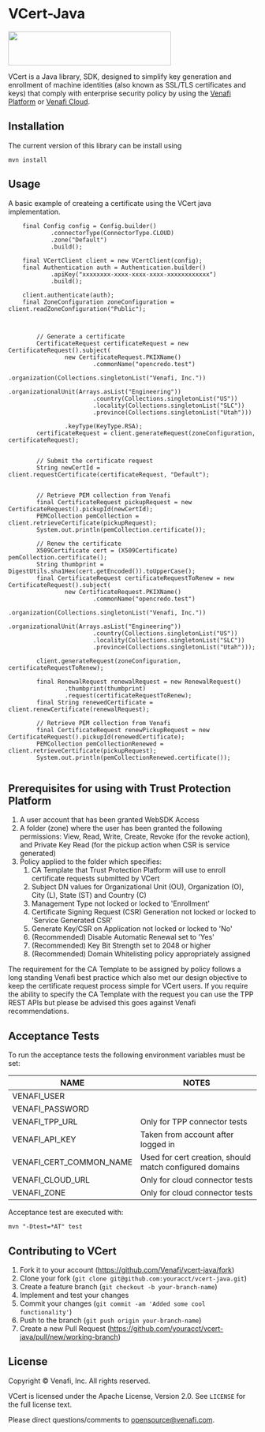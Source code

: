# VCert-Java

<img src="https://www.venafi.com/sites/default/files/content/body/Light_background_logo.png" width="330px" height="69px"/>  

VCert is a Java library, SDK, designed to simplify key generation and enrollment of machine identities
(also known as SSL/TLS certificates and keys) that comply with enterprise security policy by using the
[Venafi Platform](https://www.venafi.com/platform/trust-protection-platform) or [Venafi Cloud](https://pki.venafi.com/venafi-cloud/).




## Installation

The current version of this library can be install using

```
mvn install
```


## Usage

A basic example of createing a certificate using the VCert java implementation.

```
    final Config config = Config.builder()
            .connectorType(ConnectorType.CLOUD)
            .zone("Default")
            .build();

    final VCertClient client = new VCertClient(config);
    final Authentication auth = Authentication.builder()
            .apiKey("xxxxxxxx-xxxx-xxxx-xxxx-xxxxxxxxxxxx")
            .build();

    client.authenticate(auth);
    final ZoneConfiguration zoneConfiguration = client.readZoneConfiguration("Public");



        // Generate a certificate
        CertificateRequest certificateRequest = new CertificateRequest().subject(
                new CertificateRequest.PKIXName()
                        .commonName("opencredo.test")
                        .organization(Collections.singletonList("Venafi, Inc."))
                        .organizationalUnit(Arrays.asList("Engineering"))
                        .country(Collections.singletonList("US"))
                        .locality(Collections.singletonList("SLC"))
                        .province(Collections.singletonList("Utah")))

                .keyType(KeyType.RSA);
        certificateRequest = client.generateRequest(zoneConfiguration, certificateRequest);


        // Submit the certificate request
        String newCertId = client.requestCertificate(certificateRequest, "Default");


        // Retrieve PEM collection from Venafi
        final CertificateRequest pickupRequest = new CertificateRequest().pickupId(newCertId);
        PEMCollection pemCollection = client.retrieveCertificate(pickupRequest);
        System.out.println(pemCollection.certificate());

        // Renew the certificate
        X509Certificate cert = (X509Certificate) pemCollection.certificate();
        String thumbprint = DigestUtils.sha1Hex(cert.getEncoded()).toUpperCase();
        final CertificateRequest certificateRequestToRenew = new CertificateRequest().subject(
                new CertificateRequest.PKIXName()
                        .commonName("opencredo.test")
                        .organization(Collections.singletonList("Venafi, Inc."))
                        .organizationalUnit(Arrays.asList("Engineering"))
                        .country(Collections.singletonList("US"))
                        .locality(Collections.singletonList("SLC"))
                        .province(Collections.singletonList("Utah")));

        client.generateRequest(zoneConfiguration, certificateRequestToRenew);

        final RenewalRequest renewalRequest = new RenewalRequest()
                .thumbprint(thumbprint)
                .request(certificateRequestToRenew);
        final String renewedCertificate = client.renewCertificate(renewalRequest);

        // Retrieve PEM collection from Venafi
        final CertificateRequest renewPickupRequest = new CertificateRequest().pickupId(renewedCertificate);
        PEMCollection pemCollectionRenewed = client.retrieveCertificate(pickupRequest);
        System.out.println(pemCollectionRenewed.certificate());


```

## Prerequisites for using with Trust Protection Platform

1. A user account that has been granted WebSDK Access
2. A folder (zone) where the user has been granted the following permissions: View, Read, Write, Create, Revoke (for the revoke action), and Private Key Read (for the pickup action when CSR is service generated)
3. Policy applied to the folder which specifies:
    1. CA Template that Trust Protection Platform will use to enroll certificate requests submitted by VCert
    2. Subject DN values for Organizational Unit (OU), Organization (O), City (L), State (ST) and Country (C)
    3. Management Type not locked or locked to 'Enrollment'
    4. Certificate Signing Request (CSR) Generation not locked or locked to 'Service Generated CSR'
    5. Generate Key/CSR on Application not locked or locked to 'No'
    6. (Recommended) Disable Automatic Renewal set to 'Yes'
    7. (Recommended) Key Bit Strength set to 2048 or higher
    8. (Recommended) Domain Whitelisting policy appropriately assigned

The requirement for the CA Template to be assigned by policy follows a long standing Venafi best practice which also met our design objective to keep the certificate request process simple for VCert users. If you require the ability to specify the CA Template with the request you can use the TPP REST APIs but please be advised this goes against Venafi recommendations.

## Acceptance Tests

To run the acceptance tests the following environment variables must be set:

| NAME | NOTES |
|------|-------|
| VENAFI_USER | |
| VENAFI_PASSWORD | |
| VENAFI_TPP_URL | Only for TPP connector tests |
| VENAFI_API_KEY | Taken from account after logged in |
| VENAFI_CERT_COMMON_NAME | Used for cert creation, should match configured domains |
| VENAFI_CLOUD_URL | Only for cloud connector tests |
| VENAFI_ZONE | Only for cloud connector tests |

Acceptance test  are executed with:
```
mvn "-Dtest=*AT" test
```


## Contributing to VCert

1. Fork it to your account (https://github.com/Venafi/vcert-java/fork)
2. Clone your fork (`git clone git@github.com:youracct/vcert-java.git`)
3. Create a feature branch (`git checkout -b your-branch-name`)
4. Implement and test your changes
5. Commit your changes (`git commit -am 'Added some cool functionality'`)
6. Push to the branch (`git push origin your-branch-name`)
7. Create a new Pull Request (https://github.com/youracct/vcert-java/pull/new/working-branch)


## License

Copyright &copy; Venafi, Inc. All rights reserved.

VCert is licensed under the Apache License, Version 2.0. See `LICENSE` for the full license text.

Please direct questions/comments to opensource@venafi.com.
